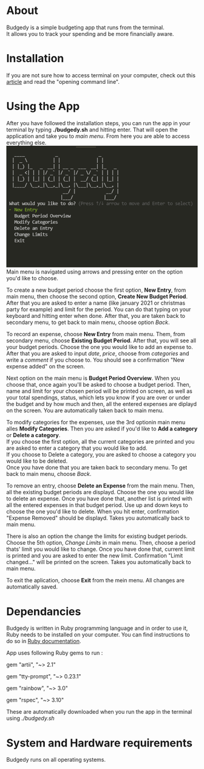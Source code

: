 # About  
Budgedy is a simple budgeting app that runs from the terminal.  
It allows you to track your spending and be more financially aware. 


# Installation  
If you are not sure how to access terminal on your computer, check out this [article](https://towardsdatascience.com/a-quick-guide-to-using-command-line-terminal-96815b97b955) and read the "opening command line".  


# Using the App
After you have followed the installation steps, you can run the app in your terminal by typing **./budgedy.sh** and hitting enter. 
That will open the application and take you to *main menu*. From here you are able to access everything else. 
![main menu](./files/img/mainmenu.png)  
Main menu is navigated using arrows and pressing enter on the option you'd like to choose.  

To create a new budget period choose the first option, **New Entry**, from main menu, then choose the second option, **Create New Budget Period**. After that you are asked to enter a name (like january 2021 or christmas party for example) and limit for the period. You can do that typing on your keyboard and hitting enter when done. After that, you are taken back to secondary menu, to get back to main menu, choose option *Back*.  

To record an expense, choose **New Entry** from main menu. Them, from secondary menu, choose **Existing Budget Period**. After that, you will see all your budget periods. Choose the one you would like to add an expense to. After that you are asked to input *date*, *price*, choose from *categories* and write a *comment* if you choose to. You should see a confirmation "New expense added" on the screen.  

Next option on the main menu is **Budget Period Overview**. When you choose that, once again you'll be asked to choose a budget period. Then, name and limit for your chosen period will be printed on screen, as well as your total spendings, status, which lets you know if you are over or under the budget and by how much and then, all the entered expenses are diplayd on the screen. You are automatically taken back to main menu.  

To modify categories for the expenses, use the 3rd optionin main menu alles **Modify Categories**. Then you are asked if you'd like to **Add a category** or **Delete a category**.  
If you choose the first option, all the current categories are printed and you are asked to enter a category that you would like to add.  
If you choose to Delete a category, you are asked to choose a category you would like to be deleted.  
Once you have done that you are taken back to secondary menu. To get back to main menu, choose *Back*.  

To remove an entry, choose **Delete an Expense** from the main menu. Then, all the existing budget periods are displayd. Choose the one you would like to delete an expense. Once you have done that, another list is printed with all the entered expenses in that budget period. Use up and down keys to choose the one you'd like to delete. When you hit enter, confirmation "Expense Removed" should be displayd. Takes you automatically back to main menu.

There is also an option the change the limits for existing budget periods. Choose the 5th option, *Change Limits* in main menu. Then, choose a period thats' limit you would like to change. Once you have done that, current limit is printed and  you are asked to enter the new limit. Confirmation "Limit changed..." will be printed on the screen. Takes you automatically back to main menu.   

To exit the aplication, choose **Exit** from the mein menu. All changes are automatically saved.







# Dependancies  
Budgedy is written in Ruby programming language and in order to use it, Ruby needs to be installed on your computer. You can find instructions to do so in [Ruby documentation](https://www.ruby-lang.org/en/downloads/). 

App uses following Ruby gems to run : 

gem "artii", "~> 2.1"

gem "tty-prompt", "~> 0.23.1"

gem "rainbow", "~> 3.0"

gem "rspec", "~> 3.10"

These are automatically downloaded when you run the app in the terminal using *./budgedy.sh*


# System and Hardware requirements
Budgedy runs on all operating systems. 